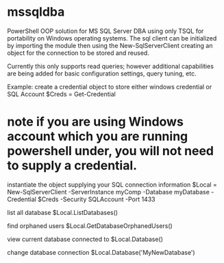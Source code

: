 # mssqldba
PowerShell OOP solution for MS SQL Server DBA using only TSQL for portability on Windows operating systems. The sql client can be initialized by importing the module then using the New-SqlServerClient creating an object for the connection to be stored and reused. 

Currently this only supports read queries; however additional capabilities are being added for basic configuration settings, query tuning, etc.

Example:
create a credential object to store either windows credential or SQL Account 
$Creds = Get-Credential

# note if you are using Windows account which you are running powershell under, you will not need to supply a credential.

instantiate the object supplying your SQL connection information
$Local = New-SqlServerClient -ServerInstance myComp -Database myDatabase  -Credential $Creds -Security SQLAccount -Port 1433

list all database
$Local.ListDatabases()

find orphaned users
$Local.GetDatabaseOrphanedUsers()

view current database connected to
$Local.Database()

change database connection
$Local.Database('MyNewDatabase')

 
